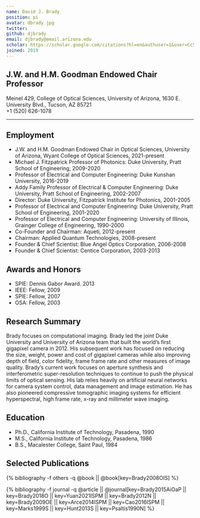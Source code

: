 ```yaml
---
name: David J. Brady
position: pi
avatar: dbrady.jpg
twitter:
github: djbrady
email: djbrady@email.arizona.edu
scholar: https://scholar.google.com/citations?hl=en&authuser=1&user=CcSZwTsAAAAJ
joined: 2019
---
```




## J.W. and H.M. Goodman Endowed Chair Professor 

<i class="fa fa-building"></i> Meinel 429, College of Optical Sciences, University of Arizona, 1630 E. University Blvd., Tucson, AZ 85721<br>
<i class="fa fa-phone"></i> +1 (520) 626-1078<br>


<hr>


## Employment

- J.W. and H.M. Goodman Endowed Chair in Optical Sciences, University of Arizona, Wyant College of Optical Sciences, 2021-present
- Michael J. Fitzpatrick Professor of Photonics: Duke University, Pratt School of Engineering, 2009-2020
- Professor of Electrical and Computer Engineering: Duke Kunshan University, 2016-2019
- Addy Family Professor of Electrical & Computer Engineering: Duke University, Pratt School of Engineering, 2002-2007
- Director: Duke University, Fitzpatrick Institute for Photonics, 2001-2005
- Professor of Electrical and Computer Engineering: Duke University, Pratt School of Engineering, 2001-2020
- Professor of Electrical and Computer Engineering: University of Illinois, Grainger College of Engineering, 1990-2000
- Co-Founder and Chairman: Aqueti, 2012-present
- Chairman: Applied Quantum Technologies, 2008-present
- Founder & Chief Scientist: Blue Angel Optics Corporation, 2006-2008
- Founder & Chief Scientist: Centice Corporation, 2003-2013


## Awards and Honors

- SPIE: Dennis Gabor Award. 2013
- IEEE: Fellow, 2009
- SPIE: Fellow, 2007
- OSA: Fellow, 2003



## Research Summary

Brady focuses on computational imaging. Brady led the joint Duke University and University of Arizona team that built the world’s first gigapixel camera in 2012. His subsequent work has focused on reducing the size, weight, power and cost of gigapixel cameras while also improving depth of field, color fidelity, frame frame rate and other measures of image quality. Brady’s current work focuses on aperture synthesis and interferometric super-resolution techniques to continue to push the physical limits of optical sensing. His lab relies heavily on artificial neural networks for camera system control, data management and image estimation. He has also pioneered compressive tomographic imaging systems for efficient hyperspectral, high frame rate, x-ray and millimeter wave imaging.


## Education
- Ph.D., California Institute of Technology, Pasadena, 1990
- M.S., California Institute of Technology, Pasadena, 1986
- B.S., Macalester College, Saint Paul, 1984


## Selected Publications

{% bibliography -f others -q @book || @book[key=Brady2008OIS] %}


{% bibliography -f journal -q @article || @journal[key=Brady2015AiOaP || key=Brady2018O || key=Yuan2021ISPM || key=Brady2012N || key=Brady2009OE || key=Arce2014ISPM || key=Cao2016ISPM || key=Marks1999S || key=Hunt2013S || key=Psaltis1990N] %}





<br>